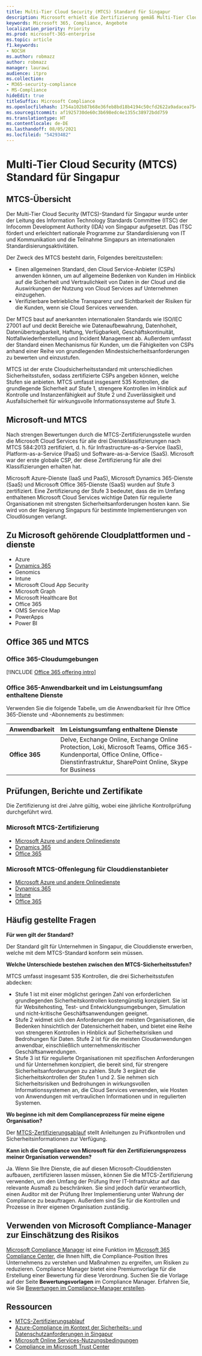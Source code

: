 ```yaml
---
title: Multi-Tier Cloud Security (MTCS) Standard für Singapur
description: Microsoft erhielt die Zertifizierung gemäß Multi-Tier Cloud Security Standard für Singapur.
keywords: Microsoft 365, Compliance, Angebote
localization_priority: Priority
ms.prod: microsoft-365-enterprise
ms.topic: article
f1.keywords:
- NOCSH
ms.author: robmazz
author: robmazz
manager: laurawi
audience: itpro
ms.collection:
- M365-security-compliance
- MS-Compliance
hideEdit: true
titleSuffix: Microsoft Compliance
ms.openlocfilehash: 1754a102b87b68e36feb8bd18b4194c50cfd2622a9adacea75449cb8f624e441
ms.sourcegitcommit: af1925730de60c3b698edc4e1355c38972bdd759
ms.translationtype: HT
ms.contentlocale: de-DE
ms.lasthandoff: 08/05/2021
ms.locfileid: "54293482"
---
```

# <a name="multi-tier-cloud-security-mtcs-standard-for-singapore"></a>Multi-Tier Cloud Security (MTCS) Standard für Singapur

## <a name="mtcs-overview"></a>MTCS-Übersicht

Der Multi-Tier Cloud Security (MTCS)-Standard für Singapur wurde unter der Leitung des Information Technology Standards Committee (ITSC) der Infocomm Development Authority (IDA) von Singapur aufgesetzt. Das ITSC fördert und erleichtert nationale Programme zur Standardisierung von IT und Kommunikation und die Teilnahme Singapurs an internationalen Standardisierungsaktivitäten.

Der Zweck des MTCS besteht darin, Folgendes bereitzustellen:

- Einen allgemeinen Standard, den Cloud Service-Anbieter (CSPs) anwenden können, um auf allgemeine Bedenken von Kunden im Hinblick auf die Sicherheit und Vertraulichkeit von Daten in der Cloud und die Auswirkungen der Nutzung von Cloud Services auf Unternehmen einzugehen.
- Verifizierbare betriebliche Transparenz und Sichtbarkeit der Risiken für die Kunden, wenn sie Cloud Services verwenden.

Der MTCS baut auf anerkannten internationalen Standards wie ISO/IEC 27001 auf und deckt Bereiche wie Datenaufbewahrung, Datenhoheit, Datenübertragbarkeit, Haftung, Verfügbarkeit, Geschäftskontinuität, Notfallwiederherstellung und Incident Management ab. Außerdem umfasst der Standard einen Mechanismus für Kunden, um die Fähigkeiten von CSPs anhand einer Reihe von grundlegenden Mindestsicherheitsanforderungen zu bewerten und einzustufen.

MTCS ist der erste Cloudsicherheitsstandard mit unterschiedlichen Sicherheitsstufen, sodass zertifizierte CSPs angeben können, welche Stufen sie anbieten. MTCS umfasst insgesamt 535 Kontrollen, die grundlegende Sicherheit auf Stufe 1, strengere Kontrollen im Hinblick auf Kontrolle und Instanzenfähigkeit auf Stufe 2 und Zuverlässigkeit und Ausfallsicherheit für wirkungsvolle Informationssysteme auf Stufe 3.

## <a name="microsoft-and-mtcs"></a>Microsoft-und MTCS

Nach strengen Bewertungen durch die MTCS-Zertifizierungsstelle wurden die Microsoft Cloud Services für alle drei Dienstklassifizierungen nach MTCS 584:2013 zertifiziert, d. h. für Infrastructure-as-a-Service (IaaS), Platform-as-a-Service (PaaS) und Software-as-a-Service (SaaS). Microsoft war der erste globale CSP, der diese Zertifizierung für alle drei Klassifizierungen erhalten hat.

Microsoft Azure-Dienste (IaaS und PaaS), Microsoft Dynamics 365-Dienste (SaaS) und Microsoft Office 365-Dienste (SaaS) wurden auf Stufe 3 zertifiziert. Eine Zertifizierung der Stufe 3 bedeutet, dass die im Umfang enthaltenen Microsoft Cloud Services wichtige Daten für regulierte Organisationen mit strengsten Sicherheitsanforderungen hosten kann. Sie wird von der Regierung Singapurs für bestimmte Implementierungen von Cloudlösungen verlangt.

## <a name="microsoft-in-scope-cloud-platforms--services"></a>Zu Microsoft gehörende Cloudplattformen und -dienste

- Azure
- [Dynamics 365](https://aka.ms/d365-compliance-list)
- Genomics
- Intune
- Microsoft Cloud App Security
- Microsoft Graph
- Microsoft Healthcare Bot
- Office 365
- OMS Service Map
- PowerApps
- Power BI

## <a name="office-365-and-mtcs"></a>Office 365 und MTCS

### <a name="office-365-cloud-environments"></a>Office 365-Cloudumgebungen

[!INCLUDE [Office 365 offering intro](../includes/o365-offering-introduction.md)]

### <a name="office-365-applicability-and-in-scope-services"></a>Office 365-Anwendbarkeit und im Leistungsumfang enthaltene Dienste

Verwenden Sie die folgende Tabelle, um die Anwendbarkeit für Ihre Office 365-Dienste und -Abonnements zu bestimmen:

| **Anwendbarkeit** | **Im Leistungsumfang enthaltene Dienste** |
|:------------------|:----------------------|
| **Office 365** | Delve, Exchange Online, Exchange Online Protection, Loki, Microsoft Teams, Office 365-Kundenportal, Office Online, Office-Dienstinfrastruktur, SharePoint Online, Skype for Business |

## <a name="audits-reports-and-certificates"></a>Prüfungen, Berichte und Zertifikate

Die Zertifizierung ist drei Jahre gültig, wobei eine jährliche Kontrollprüfung durchgeführt wird.

### <a name="microsoft-mtcs-certification"></a>Microsoft MTCS-Zertifizierung

- [Microsoft Azure und andere Onlinedienste](https://go.microsoft.com/fwlink/p/?linkid=2092614)
- [Dynamics 365](https://go.microsoft.com/fwlink/p/?linkid=2092451)
- [Office 365](https://go.microsoft.com/fwlink/p/?linkid=2092719)

### <a name="microsoft-mtcs-cloud-service-provider-disclosure"></a>Microsoft MTCS-Offenlegung für Clouddienstanbieter

- [Microsoft Azure und andere Onlinedienste](https://go.microsoft.com/fwlink/p/?linkid=2092614)
- [Dynamics 365](https://go.microsoft.com/fwlink/p/?linkid=2092720)
- [Intune](https://go.microsoft.com/fwlink/p/?linkid=2099397)
- [Office 365](https://go.microsoft.com/fwlink/p/?linkid=2092550)

## <a name="frequently-asked-questions"></a>Häufig gestellte Fragen

**Für wen gilt der Standard?**

Der Standard gilt für Unternehmen in Singapur, die Clouddienste erwerben, welche mit dem MTCS-Standard konform sein müssen.

**Welche Unterschiede bestehen zwischen den MTCS-Sicherheitsstufen?**

MTCS umfasst insgesamt 535 Kontrollen, die drei Sicherheitsstufen abdecken:

- Stufe 1 ist mit einer möglichst geringen Zahl von erforderlichen grundlegenden Sicherheitskontrollen kostengünstig konzipiert. Sie ist für Websitehosting, Test- und Entwicklungsumgebungen, Simulation und nicht-kritische Geschäftsanwendungen geeignet.
- Stufe 2 widmet sich den Anforderungen der meisten Organisationen, die Bedenken hinsichtlich der Datensicherheit haben, und bietet eine Reihe von strengeren Kontrollen in Hinblick auf Sicherheitsrisiken und Bedrohungen für Daten. Stufe 2 ist für die meisten Cloudanwendungen anwendbar, einschließlich unternehmenskritischer Geschäftsanwendungen.
- Stufe 3 ist für regulierte Organisationen mit spezifischen Anforderungen und für Unternehmen konzipiert, die bereit sind, für strengere Sicherheitsanforderungen zu zahlen. Stufe 3 ergänzt die Sicherheitskontrollen der Stufen 1 und 2. Sie nehmen sich Sicherheitsrisiken und Bedrohungen in wirkungsvollen Informationssystemen an, die Cloud Services verwenden, wie Hosten von Anwendungen mit vertraulichen Informationen und in regulierten Systemen.

**Wo beginne ich mit dem Complianceprozess für meine eigene Organisation?**

Der [MTCS-Zertifizierungsablauf](https://go.microsoft.com/fwlink/p/?linkid=2099490) stellt Anleitungen zu Prüfkontrollen und Sicherheitsinformationen zur Verfügung.

**Kann ich die Compliance von Microsoft für den Zertifizierungsprozess meiner Organisation verwenden?**

Ja. Wenn Sie Ihre Dienste, die auf diesen Microsoft-Clouddiensten aufbauen, zertifizieren lassen müssen, können Sie die MTCS-Zertifizierung verwenden, um den Umfang der Prüfung Ihrer IT-Infrastruktur auf das relevante Ausmaß zu beschränken. Sie sind jedoch dafür verantwortlich, einen Auditor mit der Prüfung Ihrer Implementierung unter Wahrung der Compliance zu beauftragen. Außerdem sind Sie für die Kontrollen und Prozesse in Ihrer eigenen Organisation zuständig.

## <a name="use-microsoft-compliance-manager-to-assess-your-risk"></a>Verwenden von Microsoft Compliance-Manager zur Einschätzung des Risikos

[Microsoft Compliance Manager](/microsoft-365/compliance/compliance-manager) ist eine Funktion im [Microsoft 365 Compliance Center](/microsoft-365/compliance/microsoft-365-compliance-center), die Ihnen hilft, die Compliance-Position Ihres Unternehmens zu verstehen und Maßnahmen zu ergreifen, um Risiken zu reduzieren. Compliance Manager bietet eine Premiumvorlage für die Erstellung einer Bewertung für diese Verordnung. Suchen Sie die Vorlage auf der Seite **Bewertungsvorlagen** im Compliance Manager. Erfahren Sie, wie Sie [Bewertungen im Compliance-Manager erstellen](/microsoft-365/compliance/compliance-manager-assessments).

## <a name="resources"></a>Ressourcen

- [MTCS-Zertifizierungsablauf](https://go.microsoft.com/fwlink/p/?linkid=2092918)
- [Azure-Compliance im Kontext der Sicherheits- und Datenschutzanforderungen in Singapur](https://aka.ms/azurecompliancesingapore)
- [Microsoft Online Services-Nutzungsbedingungen](https://aka.ms/Online-Services-Terms)
- [Compliance im Microsoft Trust Center](https://www.microsoft.com/trust-center/compliance/compliance-overview)
